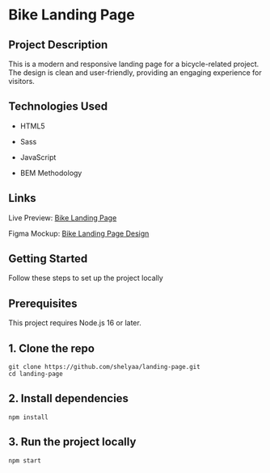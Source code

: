 # Bike Landing Page

## Project Description

This is a modern and responsive landing page for a bicycle-related project. The design is clean and user-friendly, providing an engaging experience for visitors.

## Technologies Used

- HTML5

- Sass 

- JavaScript

- BEM Methodology

## Links

Live Preview: [Bike Landing Page](https://shelyaa.github.io/landing-page/)

Figma Mockup: [Bike Landing Page Design](https://www.figma.com/design/NZQAIydtHo5QkINyGLHNcq/BIKE-New-Version?node-id=0-1&p=f)

## Getting Started
Follow these steps to set up the project locally
## Prerequisites
This project requires Node.js 16 or later.

## 1. Clone the repo
```
git clone https://github.com/shelyaa/landing-page.git
cd landing-page
```
## 2. Install dependencies
```
npm install
```
## 3. Run the project locally
```
npm start
```
